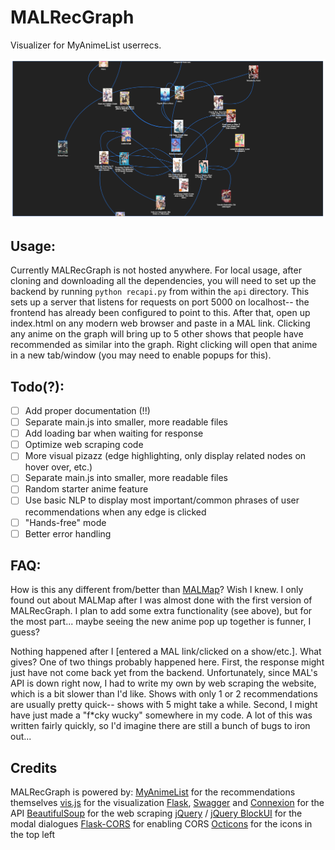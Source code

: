 # MALRecGraph

Visualizer for MyAnimeList userrecs.

![alt text](https://raw.githubusercontent.com/rzhou1999/MALRecGraph/master/MALRecGraph.png "MALRecGraph example image")

## Usage:
Currently MALRecGraph is not hosted anywhere. For local usage, after cloning and downloading all the dependencies, you will need to set up the backend by running ```python recapi.py``` from within the ```api``` directory. This sets up a server that listens for requests on port 5000 on localhost-- the frontend has already been configured to point to this. After that, open up index.html on any modern web browser and paste in a MAL link. Clicking any anime on the graph will bring up to 5 other shows that people have recommended as similar into the graph. Right clicking will open that anime in a new tab/window (you may need to enable popups for this).

## Todo(?):
- [ ] Add proper documentation (!!)
- [ ] Separate main.js into smaller, more readable files
- [ ] Add loading bar when waiting for response
- [ ] Optimize web scraping code
- [ ] More visual pizazz (edge highlighting, only display related nodes on hover over, etc.)
- [ ] Separate main.js into smaller, more readable files
- [ ] Random starter anime feature
- [ ] Use basic NLP to display most important/common phrases of user recommendations when any edge is clicked
- [ ] "Hands-free" mode
- [ ] Better error handling

## FAQ:
How is this any different from/better than [MALMap](https://igfod13.github.io/MALmap/)?
Wish I knew. I only found out about MALMap after I was almost done with the first version of MALRecGraph. I plan to add some extra functionality (see above), but for the most part... maybe seeing the new anime pop up together is funner, I guess?

Nothing happened after I [entered a MAL link/clicked on a show/etc.]. What gives?
One of two things probably happened here. First, the response might just have not come back yet from the backend. Unfortunately, since MAL's API is down right now, I had to write my own by web scraping the website, which is a bit slower than I'd like. Shows with only 1 or 2 recommendations are usually pretty quick-- shows with 5 might take a while. Second, I might have just made a "f*cky wucky" somewhere in my code. A lot of this was written fairly quickly, so I'd imagine there are still a bunch of bugs to iron out...

## Credits

MALRecGraph is powered by:
[MyAnimeList](https://myanimelist.net/) for the recommendations themselves
[vis.js](http://visjs.org/) for the visualization
[Flask](http://flask.pocoo.org/), [Swagger](https://swagger.io/) and [Connexion](https://connexion.readthedocs.io/en/latest/) for the API
[BeautifulSoup](https://www.crummy.com/software/BeautifulSoup/) for the web scraping
[jQuery](https://jquery.com/) / [jQuery BlockUI](http://malsup.com/jquery/block/) for the modal dialogues
[Flask-CORS](https://flask-cors.readthedocs.io/en/latest/) for enabling CORS
[Octicons](https://octicons.github.com/) for the icons in the top left
